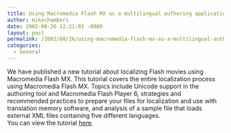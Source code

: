 ```yaml
---
title: Using Macromedia Flash MX as a multilingual authoring application
author: mikechambers
date: 2002-08-26 12:21:01 -0800
layout: post
permalink: /2002/08/26/using-macromedia-flash-mx-as-a-multilingual-authoring-application/
categories:
  - General
---
```



We have published a new tutorial about localizing Flash movies using Macromedia Flash MX. This tutorial covers the entire localization process using Macromedia Flash MX. Topics include Unicode support in the authoring tool and Macromedia Flash Player 6, strategies and recommended practices to prepare your files for localization and use with translation memory software, and analysis of a sample file that loads external XML files containing five different languages.  
You can view the tutorial [here][1].

 [1]: http://www.macromedia.com/support/flash/languages/flashlocalization/